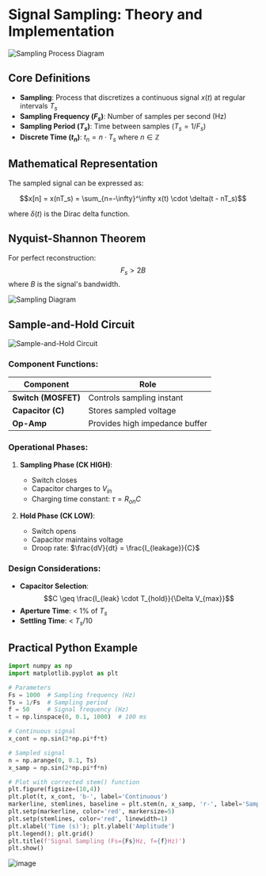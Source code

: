 # Signal Sampling: Theory and Implementation

![Sampling Process Diagram](https://github.com/user-attachments/assets/ceb1e903-8654-46f8-af4c-405f4d03ad73)

## Core Definitions
- **Sampling**: Process that discretizes a continuous signal $x(t)$ at regular intervals $T_s$
- **Sampling Frequency ($F_s$)**: Number of samples per second (Hz)
- **Sampling Period ($T_s$)**: Time between samples ($T_s = 1/F_s$)
- **Discrete Time ($t_n$)**: $t_n = n \cdot T_s$ where $n \in \mathbb{Z}$

## Mathematical Representation
The sampled signal can be expressed as:

$$x[n] = x(nT_s) = \sum_{n=-\infty}^\infty x(t) \cdot \delta(t - nT_s)$$

where $\delta(t)$ is the Dirac delta function.

## Nyquist-Shannon Theorem
For perfect reconstruction:
$$F_s > 2B$$
where $B$ is the signal's bandwidth.

![Sampling Diagram](https://github.com/user-attachments/assets/6de6dfde-dd1d-4de7-bef0-d83be1de51f7)

## Sample-and-Hold Circuit
![Sample-and-Hold Circuit](https://github.com/user-attachments/assets/6388e3ad-dd69-4907-acb4-287dedf0b6b2)

### Component Functions:
| Component | Role |
|-----------|------|
| **Switch (MOSFET)** | Controls sampling instant |
| **Capacitor (C)** | Stores sampled voltage |
| **Op-Amp** | Provides high impedance buffer |

### Operational Phases:
1. **Sampling Phase (CK HIGH)**:
   - Switch closes
   - Capacitor charges to $V_{in}$
   - Charging time constant: $\tau = R_{on}C$

2. **Hold Phase (CK LOW)**:
   - Switch opens
   - Capacitor maintains voltage
   - Droop rate: $\frac{dV}{dt} = \frac{I_{leakage}}{C}$

### Design Considerations:
- **Capacitor Selection**:
  $$C \geq \frac{I_{leak} \cdot T_{hold}}{\Delta V_{max}}$$
- **Aperture Time**: < 1% of $T_s$
- **Settling Time**: < $T_s/10$

## Practical Python Example
```python
import numpy as np
import matplotlib.pyplot as plt

# Parameters
Fs = 1000  # Sampling frequency (Hz)
Ts = 1/Fs  # Sampling period
f = 50     # Signal frequency (Hz)
t = np.linspace(0, 0.1, 1000)  # 100 ms

# Continuous signal
x_cont = np.sin(2*np.pi*f*t)

# Sampled signal
n = np.arange(0, 0.1, Ts)
x_samp = np.sin(2*np.pi*f*n)

# Plot with corrected stem() function
plt.figure(figsize=(10,4))
plt.plot(t, x_cont, 'b-', label='Continuous')
markerline, stemlines, baseline = plt.stem(n, x_samp, 'r-', label='Samples')
plt.setp(markerline, color='red', markersize=5)
plt.setp(stemlines, color='red', linewidth=1)
plt.xlabel('Time (s)'); plt.ylabel('Amplitude')
plt.legend(); plt.grid()
plt.title(f'Signal Sampling (Fs={Fs}Hz, f={f}Hz)')
plt.show()
```
![image](https://github.com/user-attachments/assets/86c02264-1f8d-4225-acbc-960c1f96ed12)

